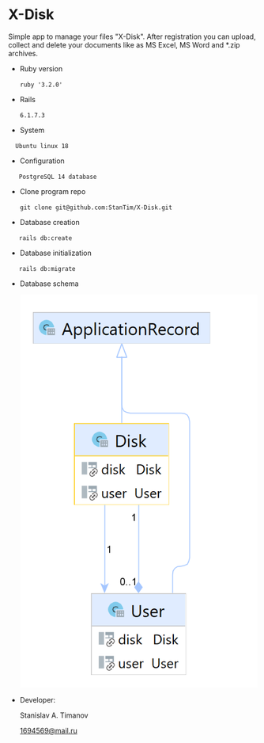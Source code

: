 # X-Disk

Simple app to manage your files "X-Disk".
After registration you can upload,
collect and delete your documents like as MS Excel,
MS Word and *.zip archives.

* Ruby version

    `ruby '3.2.0'`

* Rails

    `6.1.7.3`

* System

`   Ubuntu linux 18 `

* Configuration

`   PostgreSQL 14 database`

* Clone program repo

  `git clone git@github.com:StanTim/X-Disk.git`


* Database creation

`   rails db:create`

* Database initialization 

`   rails db:migrate`

* Database schema

  ![](https://github.com/StanTim/X-Disk/blob/main/db/X-disk.png?raw=true)

* Developer:

  Stanislav A. Timanov

  [1694569@mail.ru](1694569@mail.ru)
